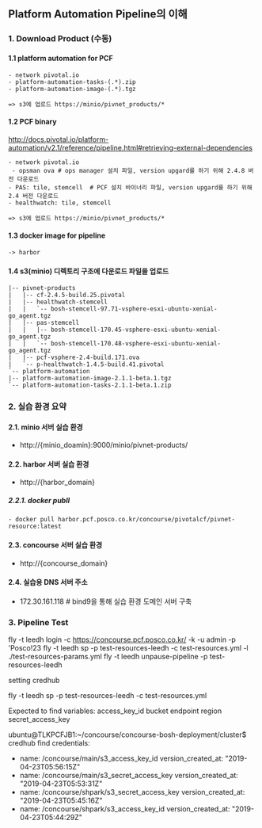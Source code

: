 ## Platform Automation Pipeline의 이해

### 1. Download Product (수동)

#### 1.1  platform automation for PCF 

	- network pivotal.io 
	- platform-automation-tasks-(.*).zip
	- platform-automation-image-(.*).tgz
	
	=> s3에 업로드 https://minio/pivnet_products/*

#### 1.2 PCF binary
http://docs.pivotal.io/platform-automation/v2.1/reference/pipeline.html#retrieving-external-dependencies

	- network pivotal.io 
	 - opsman ova # ops manager 설치 파일, version upgard를 하기 위해 2.4.8 버전 다운로드
	- PAS: tile, stemcell  # PCF 설치 바이너리 파일, version upgard를 하기 위해 2.4 버전 다운로드
	- healthwatch: tile, stemcell
	
	=> s3에 업로드 https://minio/pivnet_products/*

#### 1.3  docker image for pipeline
	-> harbor

#### 1.4 s3(minio) 디렉토리 구조에 다운로드 파일을 업로드
		
	|-- pivnet-products
	|   |-- cf-2.4.5-build.25.pivotal
	|   |-- healthwatch-stemcell
	|   |   `-- bosh-stemcell-97.71-vsphere-esxi-ubuntu-xenial-go_agent.tgz
	|   |-- pas-stemcell
	|   |   |-- bosh-stemcell-170.45-vsphere-esxi-ubuntu-xenial-go_agent.tgz
	|   |   `-- bosh-stemcell-170.48-vsphere-esxi-ubuntu-xenial-go_agent.tgz
	|   |-- pcf-vsphere-2.4-build.171.ova
	|   `-- p-healthwatch-1.4.5-build.41.pivotal
	`-- platform-automation
    |-- platform-automation-image-2.1.1-beta.1.tgz
    `-- platform-automation-tasks-2.1.1-beta.1.zip

### 2. 실습 환경 요약

#### 2.1. minio 서버 실습 환경
- http://{minio_doamin}:9000/minio/pivnet-products/

#### 2.2. harbor 서버 실습 환경
-  http://{harbor_domain}
##### 2.2.1. docker publl
	- docker pull harbor.pcf.posco.co.kr/concourse/pivotalcf/pivnet-resource:latest

#### 2.3. concourse 서버 실습 환경
 - http://{concourse_domain}

#### 2.4. 실습용 DNS 서버 주소
-  172.30.161.118 # bind9을 통해 실습 환경 도메인 서버 구축


### 3. Pipeline Test

fly -t leedh login -c https://concourse.pcf.posco.co.kr/ -k -u admin -p 'Posco!23
fly -t leedh sp -p test-resources-leedh -c test-resources.yml -l ./test-resources-params.yml
fly -t leedh unpause-pipeline -p test-resources-leedh

setting credhub

fly -t leedh sp -p test-resources-leedh -c test-resources.yml


Expected to find variables: access_key_id
bucket
endpoint
region
secret_access_key


ubuntu@TLKPCFJB1:~/concourse/concourse-bosh-deployment/cluster$ credhub find
credentials:
- name: /concourse/main/s3_access_key_id
  version_created_at: "2019-04-23T05:56:15Z"
- name: /concourse/main/s3_secret_access_key
  version_created_at: "2019-04-23T05:53:31Z"
- name: /concourse/shpark/s3_secret_access_key
  version_created_at: "2019-04-23T05:45:16Z"
- name: /concourse/shpark/s3_access_key_id
  version_created_at: "2019-04-23T05:44:29Z"
